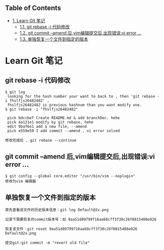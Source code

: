 <div id="table-of-contents">
<h2>Table of Contents</h2>
<div id="text-table-of-contents">
<ul>
<li><a href="#orgheadline4">1. Learn Git 笔记</a>
<ul>
<li><a href="#orgheadline1">1.1. git rebase -i 代码修改</a></li>
<li><a href="#orgheadline2">1.2. git commit &#x2013;amend 后,vim编辑提交后,出现错误:vi error &#x2026;</a></li>
<li><a href="#orgheadline3">1.3. 单独恢复一个文件到指定的版本</a></li>
</ul>
</li>
</ul>
</div>
</div>

# Learn Git 笔记<a id="orgheadline4"></a>

## git rebase -i 代码修改<a id="orgheadline1"></a>

    $ git log 
     looking for the hash number your want to back to , then 'git rebase -i fhslfjs26482482' , 
     fhslfjs26482482 is previous hashnum than you want modify one.
    $ git rebase -i "fhslfjs26482482"
    
     pick bdccbef Create README.md & add branchDec. hehe                                                  
     pick 4a121e1 modify by git rebase, hehe                                                              
     edit 9baf6e1 add a new file, --amend                                                                 
     pick e559e59 I add commit --amend , vi error solved 
    
    修改完成后 , git rebase --continue

## git commit &#x2013;amend 后,vim编辑提交后,出现错误:vi error &#x2026;<a id="orgheadline2"></a>

    $ git config --global core.editor "/usr/bin/vim --noplugin"
    修改为vim 编辑器

## 单独恢复一个文件到指定的版本<a id="orgheadline3"></a>

    首先查看该文件的历史版本信息：git log Default@2x.png
    
    记录下需要恢复的commit版本号：如 9aa51d89799716aa68cff3f30c26f8815408e926
    
    恢复该文件：git reset 9aa51d89799716aa68cff3f30c26f8815408e926 Default@2x.png
    
    提交git:git commit -m "revert old file"

